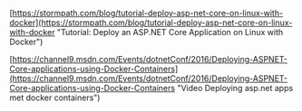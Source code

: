 [https://stormpath.com/blog/tutorial-deploy-asp-net-core-on-linux-with-docker](https://stormpath.com/blog/tutorial-deploy-asp-net-core-on-linux-with-docker "Tutorial: Deploy an ASP.NET Core Application on Linux with Docker")

[https://channel9.msdn.com/Events/dotnetConf/2016/Deploying-ASPNET-Core-applications-using-Docker-Containers](https://channel9.msdn.com/Events/dotnetConf/2016/Deploying-ASPNET-Core-applications-using-Docker-Containers "Video Deploying asp.net apps met docker containers")